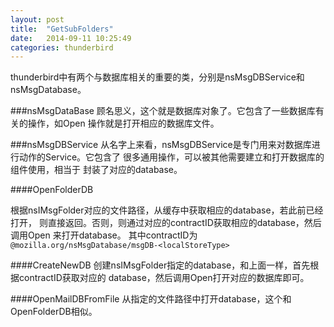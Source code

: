 ```yaml
---
layout: post
title:  "GetSubFolders"
date:   2014-09-11 10:25:49
categories: thunderbird
---
```

 
thunderbird中有两个与数据库相关的重要的类，分别是nsMsgDBService和
nsMsgDatabase。

###nsMsgDataBase
顾名思义，这个就是数据库对象了。它包含了一些数据库有关的操作，如Open
操作就是打开相应的数据库文件。

###nsMsgDBService 
从名字上来看，nsMsgDBService是专门用来对数据库进行动作的Service。它包含了
很多通用操作，可以被其他需要建立和打开数据库的组件使用，相当于
封装了对应的database。

####OpenFolderDB

根据nsIMsgFolder对应的文件路径，从缓存中获取相应的database，若此前已经打开，
则直接返回。否则，则通过对应的contractID获取相应的database，然后调用Open
来打开database。
其中contractID为 `@mozilla.org/nsMsgDatabase/msgDB-<localStoreType>`

####CreateNewDB
创建nsIMsgFolder指定的database，和上面一样，首先根据contractID获取对应的
database，然后调用Open打开对应的数据库即可。 

####OpenMailDBFromFile
从指定的文件路径中打开database，这个和OpenFolderDB相似。